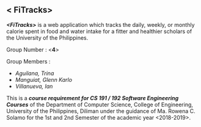 ## &lt; FiTracks> 

**_&lt;FiTracks>_** is a web application which tracks the daily, weekly, or monthly calorie spent in food and water intake for a fitter and healthier scholars of the University of the Philippines.

Group Number : &lt;**4**> 

Group Members : 
- *Aguilana, Trina*
- *Manguiat, Glenn Karlo*
- *Villanueva, Ian*

This is a **_course requirement for CS 191 / 192 Software Engineering Courses_** of the Department of Computer Science, College of Engineering, University of the Philippines, Diliman under the guidance of Ma. Rowena C. Solamo for the 1st and 2nd Semester of the academic year &lt;2018-2019>.
